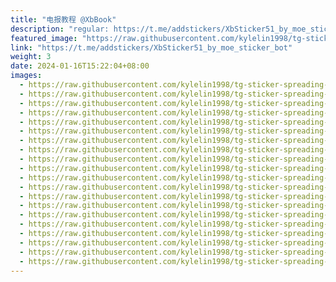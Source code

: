 ```yaml
---
title: "电报教程 @XbBook"
description: "regular: https://t.me/addstickers/XbSticker51_by_moe_sticker_bot"
featured_image: "https://raw.githubusercontent.com/kylelin1998/tg-sticker-spreading-worldwide-images/main/img/f8f99ca7-d091-407e-8d8d-a40decc4e916.jpg"
link: "https://t.me/addstickers/XbSticker51_by_moe_sticker_bot"
weight: 3
date: 2024-01-16T15:22:04+08:00
images:
  - https://raw.githubusercontent.com/kylelin1998/tg-sticker-spreading-worldwide-images/main/img/f8f99ca7-d091-407e-8d8d-a40decc4e916.jpg
  - https://raw.githubusercontent.com/kylelin1998/tg-sticker-spreading-worldwide-images/main/img/482cc8ea-2525-41ff-a57f-937daba060ad.jpg
  - https://raw.githubusercontent.com/kylelin1998/tg-sticker-spreading-worldwide-images/main/img/5e053d7d-4ad2-46a7-be30-34c134931128.jpg
  - https://raw.githubusercontent.com/kylelin1998/tg-sticker-spreading-worldwide-images/main/img/77392b67-0c67-4047-8fc4-a16ecf9e79da.jpg
  - https://raw.githubusercontent.com/kylelin1998/tg-sticker-spreading-worldwide-images/main/img/9b21be29-296e-421f-b03e-679ad899e234.jpg
  - https://raw.githubusercontent.com/kylelin1998/tg-sticker-spreading-worldwide-images/main/img/1c1a7b91-5fa4-4054-950f-eb6fee332903.jpg
  - https://raw.githubusercontent.com/kylelin1998/tg-sticker-spreading-worldwide-images/main/img/5e067633-85a8-4bbd-affd-fe162cfadbfa.jpg
  - https://raw.githubusercontent.com/kylelin1998/tg-sticker-spreading-worldwide-images/main/img/51a751b7-3cde-4722-a87a-6a6d4ceef173.jpg
  - https://raw.githubusercontent.com/kylelin1998/tg-sticker-spreading-worldwide-images/main/img/159ead44-9d9b-483b-8095-0579d2fbb7c5.jpg
  - https://raw.githubusercontent.com/kylelin1998/tg-sticker-spreading-worldwide-images/main/img/428a7f76-7fdc-4ad7-a9af-882efbcaa3b8.jpg
  - https://raw.githubusercontent.com/kylelin1998/tg-sticker-spreading-worldwide-images/main/img/0cec9e72-0aae-4f2c-83b5-c43fd4157dc4.jpg
  - https://raw.githubusercontent.com/kylelin1998/tg-sticker-spreading-worldwide-images/main/img/036a821b-6398-43cb-96d3-000852704e83.jpg
  - https://raw.githubusercontent.com/kylelin1998/tg-sticker-spreading-worldwide-images/main/img/d0e17bfc-393f-414c-b95c-6eef2c593ec5.jpg
  - https://raw.githubusercontent.com/kylelin1998/tg-sticker-spreading-worldwide-images/main/img/2c0c18a1-a3ba-4f85-81a3-ed661f937b48.jpg
  - https://raw.githubusercontent.com/kylelin1998/tg-sticker-spreading-worldwide-images/main/img/a85e77e9-0c84-46b6-9619-2d3bff8e141b.jpg
  - https://raw.githubusercontent.com/kylelin1998/tg-sticker-spreading-worldwide-images/main/img/a8371308-1e0a-416e-a73d-5c50fb0c7c41.jpg
  - https://raw.githubusercontent.com/kylelin1998/tg-sticker-spreading-worldwide-images/main/img/605bcf37-2e69-476a-b240-8833aa1257e2.jpg
  - https://raw.githubusercontent.com/kylelin1998/tg-sticker-spreading-worldwide-images/main/img/39d37ae4-d2da-42e3-9cce-6ea3612db775.jpg
  - https://raw.githubusercontent.com/kylelin1998/tg-sticker-spreading-worldwide-images/main/img/54cecbb7-b5ab-44ce-a587-020f68f2c2f5.jpg
  - https://raw.githubusercontent.com/kylelin1998/tg-sticker-spreading-worldwide-images/main/img/55fff316-c03f-4ed0-b018-cb2fefd2b1f9.jpg
---
```

